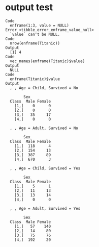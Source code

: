 # output test

    Code
      enframe(1:3, value = NULL)
    Error <tibble_error_enframe_value_null>
      `value` can't be NULL.
    Code
      nrow(enframe(Titanic))
    Output
      [1] 4
    Code
      vec_names(enframe(Titanic)$value)
    Output
      NULL
    Code
      enframe(Titanic)$value
    Output
      , , Age = Child, Survived = No
      
            Sex
      Class  Male Female
        [1,]    0      0
        [2,]    0      0
        [3,]   35     17
        [4,]    0      0
      
      , , Age = Adult, Survived = No
      
            Sex
      Class  Male Female
        [1,]  118      4
        [2,]  154     13
        [3,]  387     89
        [4,]  670      3
      
      , , Age = Child, Survived = Yes
      
            Sex
      Class  Male Female
        [1,]    5      1
        [2,]   11     13
        [3,]   13     14
        [4,]    0      0
      
      , , Age = Adult, Survived = Yes
      
            Sex
      Class  Male Female
        [1,]   57    140
        [2,]   14     80
        [3,]   75     76
        [4,]  192     20
      

